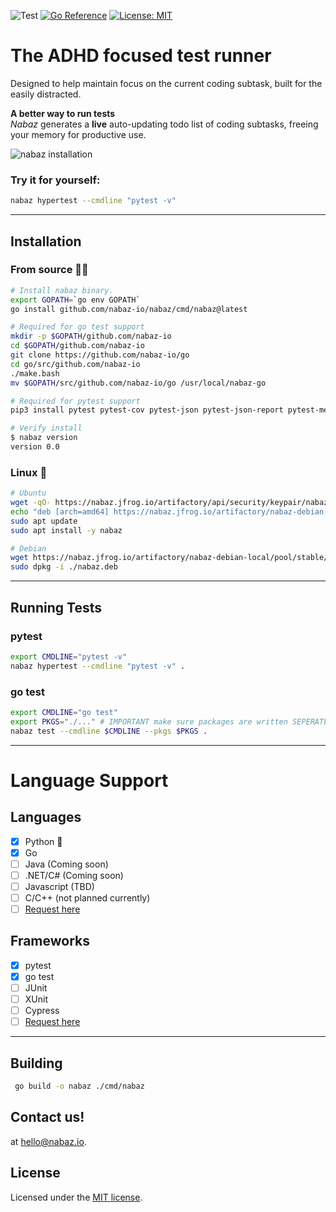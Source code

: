 ![Test](https://github.com/nabaz-io/nabaz/actions/workflows/test-nabaz.yaml/badge.svg) [![Go Reference](https://pkg.go.dev/badge/github.com/nabaz-io/nabaz.svg)](https://pkg.go.dev/github.com/nabaz-io/nabaz) [![License: MIT](https://img.shields.io/badge/License-MIT-yellow.svg)](https://opensource.org/licenses/MIT)



# The ADHD focused test runner
Designed to help maintain focus on the current coding subtask, built for the easily distracted.  

**A better way to run tests**  
*Nabaz* generates a **live** auto-updating todo list of coding subtasks, freeing your memory for productive use.

![nabaz installation](https://i.imgur.com/7PAKUwF_d.webp?maxwidth=1440&shape=thumb&fidelity=high)

### Try it for yourself:

```bash
nabaz hypertest --cmdline "pytest -v"
```


---
## Installation

### **From source** 🧙‍♂️
```bash
# Install nabaz binary.
export GOPATH=`go env GOPATH`
go install github.com/nabaz-io/nabaz/cmd/nabaz@latest

# Required for go test support
mkdir -p $GOPATH/github.com/nabaz-io
cd $GOPATH/github.com/nabaz-io
git clone https://github.com/nabaz-io/go
cd go/src/github.com/nabaz-io
./make.bash
mv $GOPATH/src/github.com/nabaz-io/go /usr/local/nabaz-go

# Required for pytest support
pip3 install pytest pytest-cov pytest-json pytest-json-report pytest-metadata pydantic

# Verify install
$ nabaz version
version 0.0
```

 ### **Linux** 🐧
```bash
# Ubuntu
wget -qO- https://nabaz.jfrog.io/artifactory/api/security/keypair/nabazgpg/public | apt-key add -
echo "deb [arch=amd64] https://nabaz.jfrog.io/artifactory/nabaz-debian-local stable main" >> /etc/apt/sources.list
sudo apt update
sudo apt install -y nabaz

# Debian
wget https://nabaz.jfrog.io/artifactory/nabaz-debian-local/pool/stable/nabaz-0.0-amd64.deb -O nabaz.deb
sudo dpkg -i ./nabaz.deb
```

---

## Running Tests
### pytest
```bash
export CMDLINE="pytest -v"
nabaz hypertest --cmdline "pytest -v" .
```

### go test
```bash
export CMDLINE="go test"
export PKGS="./..." # IMPORTANT make sure packages are written SEPERATLY
nabaz test --cmdline $CMDLINE --pkgs $PKGS .
```

---
# Language Support
## Languages
- [x] Python 🐍
- [x] Go 
- [ ] Java (Coming soon)
- [ ] .NET/C# (Coming soon)
- [ ] Javascript (TBD)
- [ ] C/C++ (not planned currently)
- [ ] [Request here](https://github.com/nabaz-io/nabaz/issues/new?assignees=&labels=&template=feature_request.md&title=)
## Frameworks
- [x] pytest
- [x] go test
- [ ] JUnit
- [ ] XUnit
- [ ] Cypress
- [ ] [Request here](https://github.com/nabaz-io/nabaz/issues/new?assignees=&labels=&template=feature_request.md&title=)

---
  
## Building
```bash
 go build -o nabaz ./cmd/nabaz
 ```

## Contact us!
at hello@nabaz.io.
## License

Licensed under the [MIT license](LICENSE.md).
